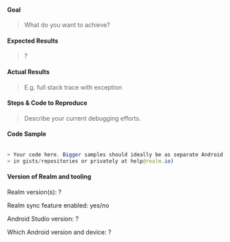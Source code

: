 <!---

**Questions**: If you have questions about how to use Realm, ask on
[StackOverflow](http://stackoverflow.com/questions/ask?tags=realm).
We monitor the `realm` tag.

**Feature Request**: Just fill in the first two sections below.

**Bugs**: To help you as fast as possible with an issue please describe your issue
and the steps you have taken to reproduce it in as many details as possible.

-->

#### Goal

> What do you want to achieve?

#### Expected Results

> ?

#### Actual Results

>  E.g. full stack trace with exception

#### Steps & Code to Reproduce

> Describe your current debugging efforts.

#### Code Sample

```java

> Your code here. Bigger samples should ideally be as separate Android Studio project, 
> in gists/repositories or privately at help@realm.io)

```

#### Version of Realm and tooling
Realm version(s): ?

Realm sync feature enabled: yes/no

Android Studio version: ?

Which Android version and device: ?
